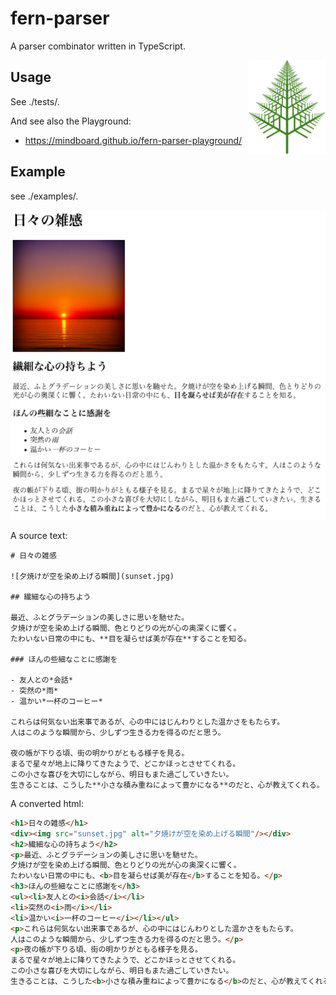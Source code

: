 
# fern-parser

A parser combinator written in TypeScript.

<img align="right" src="https://github.com/mindboard/fern-parser/blob/main/docs/images/fern-parser.png?raw=true" height="150px" alt="The fern-parser logo"/>


## Usage

See ./tests/.

And see also the Playground: 
- https://mindboard.github.io/fern-parser-playground/


## Example

see ./examples/.


![fern-parser](docs/images/a-sunset-example.png)


A source text:

```plaintext
# 日々の雑感

![夕焼けが空を染め上げる瞬間](sunset.jpg)

## 繊細な心の持ちよう

最近、ふとグラデーションの美しさに思いを馳せた。
夕焼けが空を染め上げる瞬間、色とりどりの光が心の奥深くに響く。
たわいない日常の中にも、**目を凝らせば美が存在**することを知る。

### ほんの些細なことに感謝を

- 友人との*会話*
- 突然の*雨*
- 温かい*一杯のコーヒー*

これらは何気ない出来事であるが、心の中にはじんわりとした温かさをもたらす。
人はこのような瞬間から、少しずつ生きる力を得るのだと思う。

夜の帳が下りる頃、街の明かりがともる様子を見る。
まるで星々が地上に降りてきたようで、どこかほっとさせてくれる。
この小さな喜びを大切にしながら、明日もまた過ごしていきたい。
生きることは、こうした**小さな積み重ねによって豊かになる**のだと、心が教えてくれる。
```

A converted html:

```html
<h1>日々の雑感</h1>
<div><img src="sunset.jpg" alt="夕焼けが空を染め上げる瞬間"/></div>
<h2>繊細な心の持ちよう</h2>
<p>最近、ふとグラデーションの美しさに思いを馳せた。
夕焼けが空を染め上げる瞬間、色とりどりの光が心の奥深くに響く。
たわいない日常の中にも、<b>目を凝らせば美が存在</b>することを知る。</p>
<h3>ほんの些細なことに感謝を</h3>
<ul><li>友人との<i>会話</i></li>
<li>突然の<i>雨</i></li>
<li>温かい<i>一杯のコーヒー</i></li></ul>
<p>これらは何気ない出来事であるが、心の中にはじんわりとした温かさをもたらす。
人はこのような瞬間から、少しずつ生きる力を得るのだと思う。</p>
<p>夜の帳が下りる頃、街の明かりがともる様子を見る。
まるで星々が地上に降りてきたようで、どこかほっとさせてくれる。
この小さな喜びを大切にしながら、明日もまた過ごしていきたい。
生きることは、こうした<b>小さな積み重ねによって豊かになる</b>のだと、心が教えてくれる。 </p>
```

